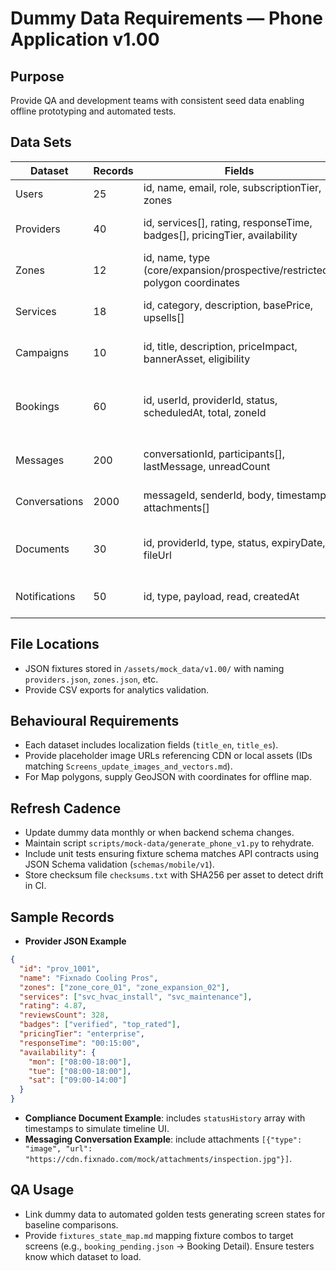 # Dummy Data Requirements — Phone Application v1.00

## Purpose
Provide QA and development teams with consistent seed data enabling offline prototyping and automated tests.

## Data Sets
| Dataset | Records | Fields | Notes |
| --- | --- | --- | --- |
| Users | 25 | id, name, email, role, subscriptionTier, zones | 10 consumers, 15 providers |
| Providers | 40 | id, services[], rating, responseTime, badges[], pricingTier, availability | Include mix of verified/top rated/sponsored |
| Zones | 12 | id, name, type (core/expansion/prospective/restricted), polygon coordinates | Provide at least 3 polygons per type |
| Services | 18 | id, category, description, basePrice, upsells[] | Align with marketplace taxonomy |
| Campaigns | 10 | id, title, description, priceImpact, bannerAsset, eligibility | Include provider subscription gating |
| Bookings | 60 | id, userId, providerId, status, scheduledAt, total, zoneId | Cover statuses: pending, confirmed, completed, cancelled |
| Messages | 200 | conversationId, participants[], lastMessage, unreadCount | Provide 10 sample conversations |
| Conversations | 2000 | messageId, senderId, body, timestamp, attachments[] | Include attachments sample URLs |
| Documents | 30 | id, providerId, type, status, expiryDate, fileUrl | Cover states pending, approved, rejected |
| Notifications | 50 | id, type, payload, read, createdAt | For booking, compliance, marketplace |

## File Locations
- JSON fixtures stored in `/assets/mock_data/v1.00/` with naming `providers.json`, `zones.json`, etc.
- Provide CSV exports for analytics validation.

## Behavioural Requirements
- Each dataset includes localization fields (`title_en`, `title_es`).
- Provide placeholder image URLs referencing CDN or local assets (IDs matching `Screens_update_images_and_vectors.md`).
- For Map polygons, supply GeoJSON with coordinates for offline map.

## Refresh Cadence
- Update dummy data monthly or when backend schema changes.
- Maintain script `scripts/mock-data/generate_phone_v1.py` to rehydrate.
- Include unit tests ensuring fixture schema matches API contracts using JSON Schema validation (`schemas/mobile/v1`).
- Store checksum file `checksums.txt` with SHA256 per asset to detect drift in CI.

## Sample Records
- **Provider JSON Example**
```json
{
  "id": "prov_1001",
  "name": "Fixnado Cooling Pros",
  "zones": ["zone_core_01", "zone_expansion_02"],
  "services": ["svc_hvac_install", "svc_maintenance"],
  "rating": 4.87,
  "reviewsCount": 328,
  "badges": ["verified", "top_rated"],
  "pricingTier": "enterprise",
  "responseTime": "00:15:00",
  "availability": {
    "mon": ["08:00-18:00"],
    "tue": ["08:00-18:00"],
    "sat": ["09:00-14:00"]
  }
}
```
- **Compliance Document Example**: includes `statusHistory` array with timestamps to simulate timeline UI.
- **Messaging Conversation Example**: include attachments `[{"type": "image", "url": "https://cdn.fixnado.com/mock/attachments/inspection.jpg"}]`.

## QA Usage
- Link dummy data to automated golden tests generating screen states for baseline comparisons.
- Provide `fixtures_state_map.md` mapping fixture combos to target screens (e.g., `booking_pending.json` → Booking Detail). Ensure testers know which dataset to load.
